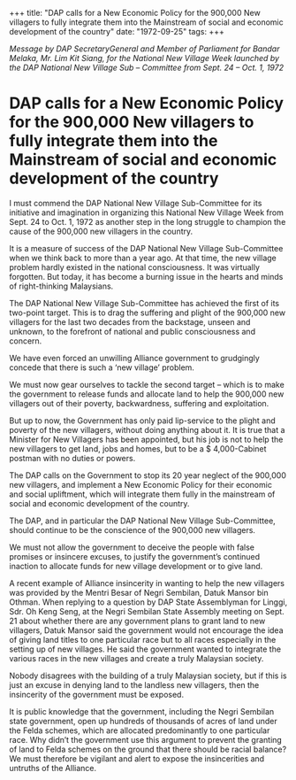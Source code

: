 +++ 
title: "DAP calls for a New Economic Policy for the 900,000 New villagers to fully integrate them into the Mainstream of social and economic development of the country"
date: "1972-09-25"
tags:
+++

_Message by DAP SecretaryGeneral and Member of Parliament for Bandar Melaka, Mr. Lim Kit Siang, for the National New Village Week launched by the DAP National New Village Sub – Committee from Sept. 24 – Oct. 1, 1972_

# DAP calls for a New Economic Policy for the 900,000 New villagers to fully integrate them into the Mainstream of social and economic development of the country

I must commend the DAP National New Village Sub-Committee for its initiative and imagination in organizing this National New Village Week from Sept. 24 to Oct. 1, 1972 as another step in the long struggle to champion the cause of the 900,000 new villagers in the country.</u>

It is a measure of success of the DAP National New Village Sub-Committee when we think back to more than a year ago. At that time, the new village problem hardly existed in the national consciousness. It was virtually forgotten. But today, it has become a burning issue in the hearts and minds of right-thinking Malaysians.

The DAP National New Village Sub-Committee has achieved the first of its two-point target. This is to drag the suffering and plight of the 900,000 new villagers for the last two decades from the backstage, unseen and unknown, to the forefront of national and public consciousness and concern.

We have even forced an unwilling Alliance government to grudgingly concede that there is such a ‘new village’ problem.

We must now gear ourselves to tackle the second target – which is to make the government to release funds and allocate land to help the 900,000 new villagers out of their poverty, backwardness, suffering and exploitation.

But up to now, the Government has only paid lip-service to the plight and poverty of the new villagers, without doing anything about it. It is true that a Minister for New Villagers has been appointed, but his job is not to help the new villagers to get land, jobs and homes, but to be a $ 4,000-Cabinet postman with no duties or powers.

The DAP calls on the Government to stop its 20 year neglect of the 900,000 new villagers, and implement a New Economic Policy for their economic and social upliftment, which will integrate them fully in the mainstream of social and economic development of the country.

The DAP, and in particular the DAP National New Village Sub-Committee, should continue to be the conscience of the 900,000 new villagers.

We must not allow the government to deceive the people with false promises or insincere excuses, to justify the government’s continued inaction to allocate funds for new village development or to give land.

A recent example of Alliance insincerity in wanting to help the new villagers was provided by the Mentri Besar of Negri Sembilan, Datuk Mansor bin Othman. When replying to a question by DAP State Assemblyman for Linggi, Sdr. Oh Keng Seng, at the Negri Sembilan State Assembly meeting on Sept. 21 about whether there are any government plans to grant land to new villagers, Datuk Mansor said the government would not encourage the idea of giving land titles to one particular race but to all races especially in the setting up of new villages. He said the government wanted to integrate the various races in the new villages and create a truly Malaysian society.

Nobody disagrees with the building of a truly Malaysian society, but if this is just an excuse in denying land to the landless new villagers, then the insincerity of the government must be exposed.

It is public knowledge that the government, including the Negri Sembilan state government, open up hundreds of thousands of acres of land under the Felda schemes, which are allocated predominantly to one particular race. Why didn’t the government use this argument to prevent the granting of land to Felda schemes on the ground that there should be racial balance? We must therefore be vigilant and alert to expose the insincerities and untruths of the Alliance. 
 
